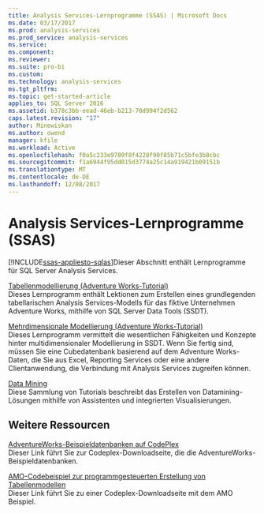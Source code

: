 ```yaml
---
title: Analysis Services-Lernprogramme (SSAS) | Microsoft Docs
ms.date: 03/17/2017
ms.prod: analysis-services
ms.prod_service: analysis-services
ms.service: 
ms.component: 
ms.reviewer: 
ms.suite: pro-bi
ms.custom: 
ms.technology: analysis-services
ms.tgt_pltfrm: 
ms.topic: get-started-article
applies_to: SQL Server 2016
ms.assetid: b378c3bb-eead-46eb-b213-70d994f2d562
caps.latest.revision: "17"
author: Minewiskan
ms.author: owend
manager: kfile
ms.workload: Active
ms.openlocfilehash: f0a5c233e9789f8f4228f90f85b71c5bfe3b8cbc
ms.sourcegitcommit: f1a6944f95dd015d3774a25c14a919421b09151b
ms.translationtype: MT
ms.contentlocale: de-DE
ms.lasthandoff: 12/08/2017
---
```

# <a name="analysis-services-tutorials-ssas"></a>Analysis Services-Lernprogramme (SSAS)
[!INCLUDE[ssas-appliesto-sqlas](../includes/ssas-appliesto-sqlas.md)]Dieser Abschnitt enthält Lernprogramme für SQL Server Analysis Services.  
  
[Tabellenmodellierung &#40;Adventure Works-Tutorial&#41;](../analysis-services/tabular-modeling-adventure-works-tutorial.md)  
Dieses Lernprogramm enthält Lektionen zum Erstellen eines grundlegenden tabellarischen Analysis Services-Modells für das fiktive Unternehmen Adventure Works, mithilfe von SQL Server Data Tools (SSDT).  
  
[Mehrdimensionale Modellierung &#40;Adventure Works-Tutorial&#41;](../analysis-services/multidimensional-modeling-adventure-works-tutorial.md)  
Dieses Lernprogramm vermittelt die wesentlichen Fähigkeiten und Konzepte hinter multidimensionaler Modellierung in SSDT. Wenn Sie fertig sind, müssen Sie eine Cubedatenbank basierend auf dem Adventure Works-Daten, die Sie aus Excel, Reporting Services oder eine andere Clientanwendung, die Verbindung mit Analysis Services zugreifen können.  
  
[Data Mining](../analysis-services/data-mining-tutorials-analysis-services.md)  
Diese Sammlung von Tutorials beschreibt das Erstellen von Datamining-Lösungen mithilfe von Assistenten und integrierten Visualisierungen.  
  
  
## <a name="additional-resources"></a>Weitere Ressourcen  
[AdventureWorks-Beispieldatenbanken auf CodePlex](http://go.microsoft.com/fwlink/?linkID=335807)  
Dieser Link führt Sie zur Codeplex-Downloadseite, die die AdventureWorks-Beispieldatenbanken.  
  
[AMO-Codebeispiel zur programmgesteuerten Erstellung von Tabellenmodellen](http://go.microsoft.com/fwlink/?linkID=221036)  
Dieser Link führt Sie zu einer Codeplex-Downloadseite mit dem AMO Beispiel.  
  
  
  
